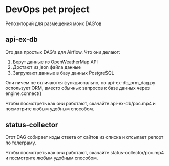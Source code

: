 # DevOps pet project

Репозиторий для размещения моих DAG'ов 

## api-ex-db

Это два простых DAG'a для Airflow. Что они делают:

1. Берут данные из OpenWeatherMap API
2. Достают из json файла данные
3. Загружают данные в базу данных PostgreSQL

Они ничем не отличаются функционально, но api-ex-db_orm_dag.py оспользует ORM, вместо обычных запросов к базе данных через engine.connect()

Чтобы посмотреть как они работают, скачайте api-ex-db/poc.mp4 и посмотрите любым удобным способом.

## status-collector

Этот DAG собирает коды ответа от сайтов из списка и отсылает репорт по телеграму.

Чтобы посмотреть как они работают, скачайте status-collector/poc.mp4 и посмотрите любым удобным способом.



